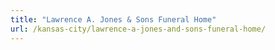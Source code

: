 ```yaml
---
title: "Lawrence A. Jones & Sons Funeral Home"
url: /kansas-city/lawrence-a-jones-and-sons-funeral-home/
---
```


